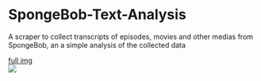 # SpongeBob-Text-Analysis
A scraper to collect transcripts of episodes, movies and other medias from SpongeBob, an a simple analysis of the collected data  

[full img](https://i.redd.it/djwq0myrx1c31.png)  
![](https://preview.redd.it/djwq0myrx1c31.png?width=640&crop=smart&auto=webp&s=d3d7e4e6739ed326cd3b0fee46e7a070345a0682)
